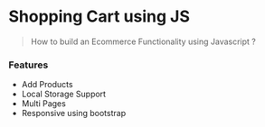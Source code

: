 # Shopping Cart using JS
> How to build an Ecommerce Functionality using Javascript ?

### Features
- Add Products
- Local Storage Support
- Multi Pages
- Responsive using bootstrap
